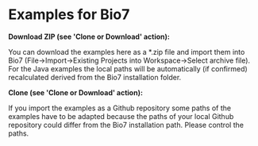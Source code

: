 # Examples for Bio7

**Download ZIP (see 'Clone or Download' action):**

You can download the examples here as a *.zip file and import them into Bio7 (File->Import->Existing Projects into Workspace->Select archive file).  
For the Java examples the local paths will be automatically (if confirmed) recalculated derived from the Bio7 installation folder.

**Clone (see 'Clone or Download' action):**

If you import the examples as a Github repository some paths of the examples have to be adapted
because the paths of your local Github repository could differ from the Bio7 installation path.
Please control the paths.
